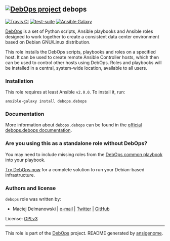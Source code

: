 ## [![DebOps project](http://debops.org/images/debops-small.png)](http://debops.org) debops

[![Travis CI](http://img.shields.io/travis/debops/ansible-debops.svg?style=flat)](http://travis-ci.org/debops/ansible-debops) [![test-suite](http://img.shields.io/badge/test--suite-ansible--debops-blue.svg?style=flat)](https://github.com/debops/test-suite/tree/master/ansible-debops/)  [![Ansible Galaxy](http://img.shields.io/badge/galaxy-debops.debops-660198.svg?style=flat)](https://galaxy.ansible.com/detail#/role/1557)

[DebOps](http://www.debops.org/) is a set of Python scripts, Ansible
playbooks and Ansible roles designed to work together to create a
consistent data center environment based on Debian GNU/Linux distribution.

This role installs the DebOps scripts, playbooks and roles on a specified
host.  It can be used to create remote Ansible Controller hosts, which then
can be used to control other hosts using DebOps. Roles and playbooks will
be installed in a central, system-wide location, available to all users.

### Installation

This role requires at least Ansible `v2.0.0`. To install it, run:

    ansible-galaxy install debops.debops

### Documentation

More information about `debops.debops` can be found in the
[official debops.debops documentation](http://docs.debops.org/en/latest/ansible/roles/ansible-debops/docs/).



### Are you using this as a standalone role without DebOps?

You may need to include missing roles from the [DebOps common
playbook](https://github.com/debops/debops-playbooks/blob/master/playbooks/common.yml)
into your playbook.

[Try DebOps now](https://github.com/debops/debops) for a complete solution to run your Debian-based infrastructure.





### Authors and license

`debops` role was written by:
- Maciej Delmanowski | [e-mail](mailto:drybjed@gmail.com) | [Twitter](https://twitter.com/drybjed) | [GitHub](https://github.com/drybjed)

License: [GPLv3](https://tldrlegal.com/license/gnu-general-public-license-v3-%28gpl-3%29)

***

This role is part of the [DebOps](http://debops.org/) project. README generated by [ansigenome](https://github.com/nickjj/ansigenome/).
